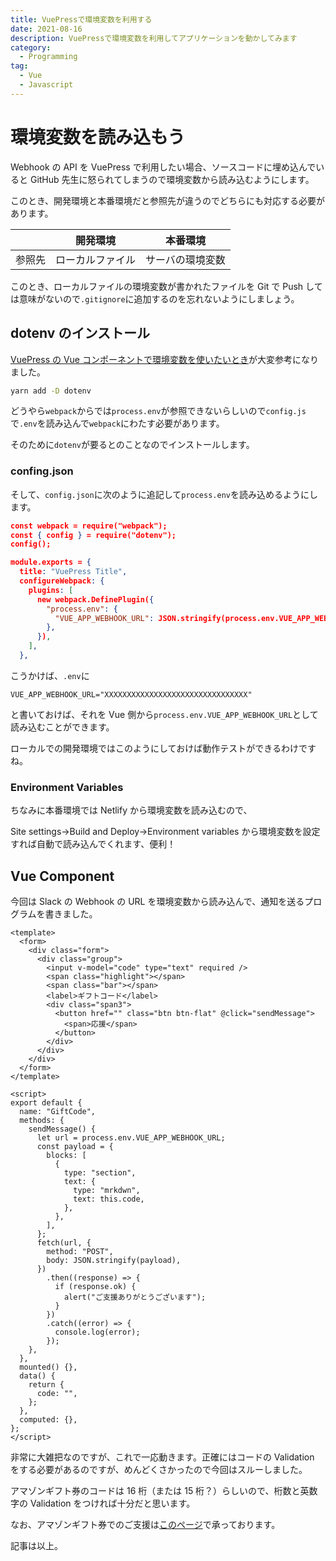 ```yaml
---
title: VuePressで環境変数を利用する
date: 2021-08-16
description: VuePressで環境変数を利用してアプリケーションを動かしてみます
category:
  - Programming
tag:
  - Vue
  - Javascript
---
```


# 環境変数を読み込もう

Webhook の API を VuePress で利用したい場合、ソースコードに埋め込んでいると GitHub 先生に怒られてしまうので環境変数から読み込むようにします。

このとき、開発環境と本番環境だと参照先が違うのでどちらにも対応する必要があります。

|        |     開発環境     |     本番環境     |
| :----: | :--------------: | :--------------: |
| 参照先 | ローカルファイル | サーバの環境変数 |

このとき、ローカルファイルの環境変数が書かれたファイルを Git で Push しては意味がないので`.gitignore`に追加するのを忘れないようにしましょう。



## dotenv のインストール

[VuePress の Vue コンポーネントで環境変数を使いたいとき](https://qiita.com/wakame_tech/items/1e5b65c180d2d940032d)が大変参考になりました。

```bash
yarn add -D dotenv
```

どうやら`webpack`からでは`process.env`が参照できないらしいので`config.js`で`.env`を読み込んで`webpack`にわたす必要があります。

そのために`dotenv`が要るとのことなのでインストールします。

### confing.json

そして、`config.json`に次のように追記して`process.env`を読み込めるようにします。

```json
const webpack = require("webpack");
const { config } = require("dotenv");
config();

module.exports = {
  title: "VuePress Title",
  configureWebpack: {
    plugins: [
      new webpack.DefinePlugin({
        "process.env": {
          "VUE_APP_WEBHOOK_URL": JSON.stringify(process.env.VUE_APP_WEBHOOK_URL),
        },
      }),
    ],
  },
```

こうかけば、`.env`に

```env
VUE_APP_WEBHOOK_URL="XXXXXXXXXXXXXXXXXXXXXXXXXXXXXXXX"
```

と書いておけば、それを Vue 側から`process.env.VUE_APP_WEBHOOK_URL`として読み込むことができます。

ローカルでの開発環境ではこのようにしておけば動作テストができるわけですね。

### Environment Variables

ちなみに本番環境では Netlify から環境変数を読み込むので、

Site settings->Build and Deploy->Environment variables から環境変数を設定すれば自動で読み込んでくれます、便利！

## Vue Component

今回は Slack の Webhook の URL を環境変数から読み込んで、通知を送るプログラムを書きました。

```vue
<template>
  <form>
    <div class="form">
      <div class="group">
        <input v-model="code" type="text" required />
        <span class="highlight"></span>
        <span class="bar"></span>
        <label>ギフトコード</label>
        <div class="span3">
          <button href="" class="btn btn-flat" @click="sendMessage">
            <span>応援</span>
          </button>
        </div>
      </div>
    </div>
  </form>
</template>

<script>
export default {
  name: "GiftCode",
  methods: {
    sendMessage() {
      let url = process.env.VUE_APP_WEBHOOK_URL;
      const payload = {
        blocks: [
          {
            type: "section",
            text: {
              type: "mrkdwn",
              text: this.code,
            },
          },
        ],
      };
      fetch(url, {
        method: "POST",
        body: JSON.stringify(payload),
      })
        .then((response) => {
          if (response.ok) {
            alert("ご支援ありがとうございます");
          }
        })
        .catch((error) => {
          console.log(error);
        });
    },
  },
  mounted() {},
  data() {
    return {
      code: "",
    };
  },
  computed: {},
};
</script>
```

非常に大雑把なのですが、これで一応動きます。正確にはコードの Validation をする必要があるのですが、めんどくさかったので今回はスルーしました。

アマゾンギフト券のコードは 16 桁（または 15 桁？）らしいので、桁数と英数字の Validation をつければ十分だと思います。

なお、アマゾンギフト券でのご支援は[このページ](https://tkgstrator.work/amazongiftcode/)で承っております。

記事は以上。


